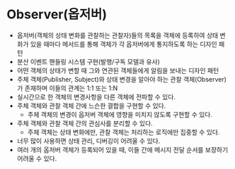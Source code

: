 # Observer(옵저버)

-   옵저버(객체의 상태 변화를 관찰하는 관찰자)들의 목록을 객체에 등록하여 상태 변화가 있을 때마다 메서드를 통해 객체가 각 옵저버에게 통지하도록 하는 디자인 패턴
-   분산 이벤트 핸들링 시스템 구현(발행/구독 모델과 유사)
-   어떤 객체의 상태가 변할 때 그와 연관된 객체들에게 알림을 보내는 디자인 패턴
-   주체 객체(Publisher, Subject)와 상태 변경을 알아야 하는 관찰 객체(Observer)가 존재하며 이들의 관계는 1:1 또는 1:N
-   실시간으로 한 객체의 변경사항을 다른 객체에 전파할 수 있다.
-   주체 객체와 관찰 객체 간에 느슨한 결합을 구현할 수 있다.
    -   주체 객체의 변경이 옵저버 객체에 영향을 미치지 않도록 구현할 수 있다.
-   주체 객체와 관찰 객체 간의 관심사를 분리할 수 있다.
    -   주체 객체는 상태 변화에만, 관찰 객체는 처리하는 로직에만 집중할 수 있다.
-   너무 많이 사용하면 상태 관리, 디버깅이 어려울 수 있다.
-   여러 개의 옵저버 객체가 등록되어 있을 때, 이들 간에 메시지 전달 순서를 보장하기 어려울 수 있다.
